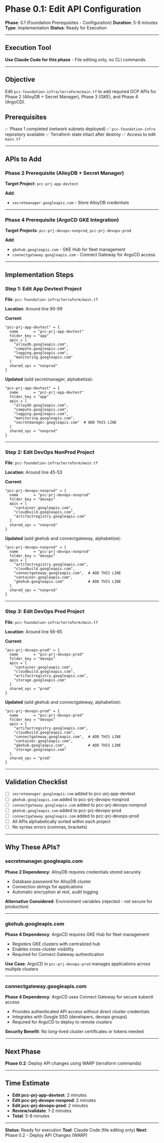 # Phase 0.1: Edit API Configuration

**Phase**: 0.1 (Foundation Prerequisites - Configuration)
**Duration**: 5-8 minutes
**Type**: Implementation
**Status**: Ready for Execution

---

## Execution Tool

**Use Claude Code for this phase** - File editing only, no CLI commands.

---

## Objective

Edit `pcc-foundation-infra/terraform/main.tf` to add required GCP APIs for Phase 2 (AlloyDB + Secret Manager), Phase 3 (GKE), and Phase 4 (ArgoCD).

## Prerequisites

✅ Phase 1 completed (network subnets deployed)
✅ `pcc-foundation-infra` repository available
✅ Terraform state intact after destroy
✅ Access to edit `main.tf`

---

## APIs to Add

### Phase 2 Prerequisite (AlloyDB + Secret Manager)

**Target Project**: `pcc-prj-app-devtest`

**Add**:
- `secretmanager.googleapis.com` - Store AlloyDB credentials

---

### Phase 4 Prerequisite (ArgoCD GKE Integration)

**Target Projects**: `pcc-prj-devops-nonprod`, `pcc-prj-devops-prod`

**Add**:
- `gkehub.googleapis.com` - GKE Hub for fleet management
- `connectgateway.googleapis.com` - Connect Gateway for ArgoCD access

---

## Implementation Steps

### Step 1: Edit App Devtest Project

**File**: `pcc-foundation-infra/terraform/main.tf`

**Location**: Around line 90-99

**Current**:
```hcl
"pcc-prj-app-devtest" = {
  name       = "pcc-prj-app-devtest"
  folder_key = "app"
  apis = [
    "alloydb.googleapis.com",
    "compute.googleapis.com",
    "logging.googleapis.com",
    "monitoring.googleapis.com"
  ]
  shared_vpc = "nonprod"
}
```

**Updated** (add secretmanager, alphabetize):
```hcl
"pcc-prj-app-devtest" = {
  name       = "pcc-prj-app-devtest"
  folder_key = "app"
  apis = [
    "alloydb.googleapis.com",
    "compute.googleapis.com",
    "logging.googleapis.com",
    "monitoring.googleapis.com",
    "secretmanager.googleapis.com"  # ADD THIS LINE
  ]
  shared_vpc = "nonprod"
}
```

---

### Step 2: Edit DevOps NonProd Project

**File**: `pcc-foundation-infra/terraform/main.tf`

**Location**: Around line 45-53

**Current**:
```hcl
"pcc-prj-devops-nonprod" = {
  name       = "pcc-prj-devops-nonprod"
  folder_key = "devops"
  apis = [
    "container.googleapis.com",
    "cloudbuild.googleapis.com",
    "artifactregistry.googleapis.com"
  ]
  shared_vpc = "nonprod"
}
```

**Updated** (add gkehub and connectgateway, alphabetize):
```hcl
"pcc-prj-devops-nonprod" = {
  name       = "pcc-prj-devops-nonprod"
  folder_key = "devops"
  apis = [
    "artifactregistry.googleapis.com",
    "cloudbuild.googleapis.com",
    "connectgateway.googleapis.com",  # ADD THIS LINE
    "container.googleapis.com",
    "gkehub.googleapis.com"           # ADD THIS LINE
  ]
  shared_vpc = "nonprod"
}
```

---

### Step 3: Edit DevOps Prod Project

**File**: `pcc-foundation-infra/terraform/main.tf`

**Location**: Around line 56-65

**Current**:
```hcl
"pcc-prj-devops-prod" = {
  name       = "pcc-prj-devops-prod"
  folder_key = "devops"
  apis = [
    "container.googleapis.com",
    "cloudbuild.googleapis.com",
    "artifactregistry.googleapis.com",
    "storage.googleapis.com"
  ]
  shared_vpc = "prod"
}
```

**Updated** (add gkehub and connectgateway, alphabetize):
```hcl
"pcc-prj-devops-prod" = {
  name       = "pcc-prj-devops-prod"
  folder_key = "devops"
  apis = [
    "artifactregistry.googleapis.com",
    "cloudbuild.googleapis.com",
    "connectgateway.googleapis.com",  # ADD THIS LINE
    "container.googleapis.com",
    "gkehub.googleapis.com",          # ADD THIS LINE
    "storage.googleapis.com"
  ]
  shared_vpc = "prod"
}
```

---

## Validation Checklist

- [ ] `secretmanager.googleapis.com` added to pcc-prj-app-devtest
- [ ] `gkehub.googleapis.com` added to pcc-prj-devops-nonprod
- [ ] `connectgateway.googleapis.com` added to pcc-prj-devops-nonprod
- [ ] `gkehub.googleapis.com` added to pcc-prj-devops-prod
- [ ] `connectgateway.googleapis.com` added to pcc-prj-devops-prod
- [ ] All APIs alphabetically sorted within each project
- [ ] No syntax errors (commas, brackets)

---

## Why These APIs?

### secretmanager.googleapis.com
**Phase 2 Dependency**: AlloyDB requires credentials stored securely
- Database password for AlloyDB cluster
- Connection strings for applications
- Automatic encryption at rest, audit logging

**Alternative Considered**: Environment variables (rejected - not secure for production)

---

### gkehub.googleapis.com
**Phase 4 Dependency**: ArgoCD requires GKE Hub for fleet management
- Registers GKE clusters with centralized hub
- Enables cross-cluster visibility
- Required for Connect Gateway authentication

**Use Case**: ArgoCD in `pcc-prj-devops-prod` manages applications across multiple clusters

---

### connectgateway.googleapis.com
**Phase 4 Dependency**: ArgoCD uses Connect Gateway for secure kubectl access
- Provides authenticated API access without direct cluster credentials
- Integrates with Google SSO (developers, devops groups)
- Required for ArgoCD to deploy to remote clusters

**Security Benefit**: No long-lived cluster certificates or tokens needed

---

## Next Phase

**Phase 0.2**: Deploy API changes using WARP (terraform commands)

---

## Time Estimate

- **Edit pcc-prj-app-devtest**: 2 minutes
- **Edit pcc-prj-devops-nonprod**: 2 minutes
- **Edit pcc-prj-devops-prod**: 2 minutes
- **Review/validate**: 1-2 minutes
- **Total**: 5-8 minutes

---

**Status**: Ready for execution
**Tool**: Claude Code (file editing only)
**Next**: Phase 0.2 - Deploy API Changes (WARP)

